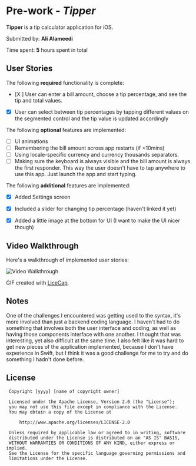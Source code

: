  # Pre-work - *Tipper*

 **Tipper** is a tip calculator application for iOS.

 Submitted by: **Ali Alameedi**

 Time spent: **5** hours spent in total

 ## User Stories

 The following **required** functionality is complete:

 * [X ] User can enter a bill amount, choose a tip percentage, and see the tip and total values.
 * [X] User can select between tip percentages by tapping different values on the segmented control and the tip value is updated accordingly

 The following **optional** features are implemented:

 * [ ] UI animations
 * [ ] Remembering the bill amount across app restarts (if <10mins)
 * [ ] Using locale-specific currency and currency thousands separators.
 * [ ] Making sure the keyboard is always visible and the bill amount is always the first responder. This way the user doesn't have to tap anywhere to use this app. Just launch the app and start typing.

 The following **additional** features are implemented:

 - [X] Added Settings screen
 - [X] Included a slider for changing tip percentage (haven't linked it yet)
 - [X] Added a little image at the bottom for UI (I want to make the UI nicer though)


 ## Video Walkthrough

 Here's a walkthrough of implemented user stories:

 <img src='http://i.imgur.com/link/to/your/gif/file.gif' title='Video Walkthrough' width='' alt='Video Walkthrough' />

 GIF created with [LiceCap](http://www.cockos.com/licecap/).

 ## Notes

One of the challenges I encountered was getting used to the syntax, it's more involved than just a backend coding language. I haven't had to do something that involves both the user interface and coding, as well as having those components interface with one another. I thought that was interesting, yet also difficult at the same time. I also felt like it was hard to get new pieces of the application implemented, because I don't have experience in Swift, but I think it was a good challenge for me to try and do something I hadn't done before.



 ## License

     Copyright [yyyy] [name of copyright owner]

     Licensed under the Apache License, Version 2.0 (the "License");
     you may not use this file except in compliance with the License.
     You may obtain a copy of the License at

         http://www.apache.org/licenses/LICENSE-2.0

     Unless required by applicable law or agreed to in writing, software
     distributed under the License is distributed on an "AS IS" BASIS,
     WITHOUT WARRANTIES OR CONDITIONS OF ANY KIND, either express or implied.
     See the License for the specific language governing permissions and
     limitations under the License.
